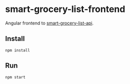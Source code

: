 # smart-grocery-list-frontend
Angular frontend to [smart-grocery-list-api](https://github.com/TheDigitalNinja/smart-grocery-list-api).

## Install
`npm install`

## Run
`npm start`
